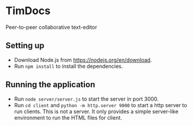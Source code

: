 # TimDocs
Peer-to-peer collaborative text-editor

## Setting up
- Download Node.js from https://nodejs.org/en/download.
- Run `npm install` to install the dependencies.

## Running the application
- Run `node server/server.js` to start the server in port 3000.
- Run `cd client` and `python -m http.server 9000` to start a http server to run clients. This is not a server. It only provides a simple server-like environment to run the HTML files for client.

